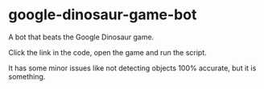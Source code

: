 # google-dinosaur-game-bot
A bot that beats the Google Dinosaur game.

Click the link in the code, open the game and run the script.

It has some minor issues like not detecting objects 100% accurate, but it is something.
